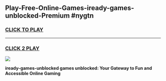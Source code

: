 
## Play-Free-Online-Games-iready-games-unblocked-Premium #nygtn
<h3>
<a href="https://premium.freeplayer.one?title=iready-games-unblocked&ref=8M">CLICK TO PLAY</a></h3>
<hr>

<h3>
<a href="https://premium.freeplayer.one?title=iready-games-unblocked&ref=8M">CLICK 2 PLAY</a>
  
</h3>

<a href="https://premium.freeplayer.one?title=iready-games-unblocked&ref=8M"><img src="https://clearcache.store/games.png"></a>


**iready-games-unblocked games unblocked: Your Gateway to Fun and Accessible Online Gaming**
